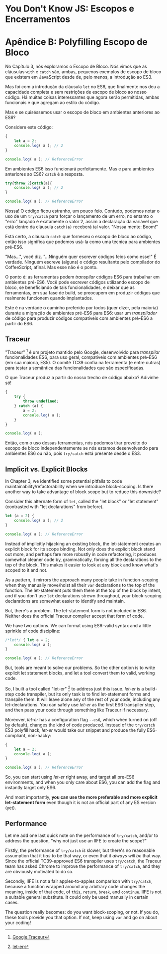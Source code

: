 # You Don't Know JS: Escopos e Encerramentos
# Apêndice B: Polyfilling Escopo de Bloco

No Capítulo 3, nós exploramos o Escopo de Bloco. Nós vimos que as cláusulas `with` e `catch` são, ambas, pequenos exemplos de escopo de bloco que existem em JavaScript desde de, pelo menos, a introdução ao ES3.

Mas foi com a introdução da cláusula `let` no ES6, que finalmente nos deu a capacidade completa e sem restrições de escopo de bloco ao nosso código. Há muitas coisas interessantes que agora serão permitidas, ambas funcionais e que agregam ao estilo do código.

Mas e se quiséssemos usar o escopo de bloco em ambientes anteriores ao ES6?

Considere este código:

```js
{
	let a = 2;
	console.log( a ); // 2
}

console.log( a ); // ReferenceError
```

Em ambientes ES6 isso funcionará perfeitamente. Mas e para ambientes anteriores ao ES6? `catch` é a resposta.

```js
try{throw 2}catch(a){
	console.log( a ); // 2
}

console.log( a ); // ReferenceError
```

Nossa! O código ficou estranho, um pouco feio. Contudo, podemos notar o uso de um `try/catch` para forçar o lançamento de um erro, no entanto o "erro" lançado é exatamente o valor 2, assim a declaração da variável que está dentro da cláusula `catch(a)` receberá tal valor. "Nossa mente: Boom!"

Está certo, a cláusula `catch` que forneceu o escopo de bloco ao código, então isso significa que podemos usá-la como uma técnica para ambientes pré-ES6.

"Mas...", você diz. "...Ninguém quer escrever códigos feios como esse!" É verdade. Ninguém escreve (alguns) o código resultante pelo compilador do CoffeeScript, afinal. Mas esse não é o ponto.

O ponto é: as ferramentas podem *transpilar* códigos ES6 para trabalhar em ambientes pré-ES6. Você pode escrever códigos utilizando escopo de bloco, se beneficiando de tais funcionalidades, e deixar que as ferramentas, em sua fase de build, se preocupem em produzir códigos que realmente funcionem quando implantados.

Este é na verdade o caminho preferido por todos (quer dizer, pela maioria) durante a migração de ambientes pré-ES6 para ES6: usar um *transpilador* de código para produzir códigos compatíveis com ambientes pré-ES6 a partir do ES6.

## Traceur

"Traceur" [^note-traceur] é um projeto mantido pelo Google, desenvolvido para *transpilar* funcionalidades ES6, para uso geral, compatíveis com ambientes pré-ES6 (em sua maioria, ES5). O comitê TC39 confia na ferramenta (e entre outras) para testar a semântica das funcionalidades que são especificadas.  

O que Traceur produz a partir do nosso trecho de código abaixo? Adivinhe só!

```js
{
	try {
		throw undefined;
	} catch (a) {
		a = 2;
		console.log( a );
	}
}

console.log( a );
```

Então, com o uso dessas ferramentas, nós podemos tirar proveito do escopo de bloco independentemente se nós estamos desenvolvendo para ambientes ES6 ou não, pois `try/catch` está presente desde o ES3. 

## Implicit vs. Explicit Blocks

In Chapter 3, we identified some potential pitfalls to code maintainability/refactorability when we introduce block-scoping. Is there another way to take advantage of block scope but to reduce this downside?

Consider this alternate form of `let`, called the "let block" or "let statement" (contrasted with "let declarations" from before).

```js
let (a = 2) {
	console.log( a ); // 2
}

console.log( a ); // ReferenceError
```

Instead of implicitly hijacking an existing block, the let-statement creates an explicit block for its scope binding. Not only does the explicit block stand out more, and perhaps fare more robustly in code refactoring, it produces somewhat cleaner code by, grammatically, forcing all the declarations to the top of the block. This makes it easier to look at any block and know what's scoped to it and not.

As a pattern, it mirrors the approach many people take in function-scoping when they manually move/hoist all their `var` declarations to the top of the function. The let-statement puts them there at the top of the block by intent, and if you don't use `let` declarations strewn throughout, your block-scoping declarations are somewhat easier to identify and maintain.

But, there's a problem. The let-statement form is not included in ES6. Neither does the official Traceur compiler accept that form of code.

We have two options. We can format using ES6-valid syntax and a little sprinkle of code discipline:

```js
/*let*/ { let a = 2;
	console.log( a );
}

console.log( a ); // ReferenceError
```

But, tools are meant to solve our problems. So the other option is to write explicit let statement blocks, and let a tool convert them to valid, working code.

So, I built a tool called "let-er" [^note-let_er] to address just this issue. *let-er* is a build-step code transpiler, but its only task is to find let-statement forms and transpile them. It will leave alone any of the rest of your code, including any let-declarations. You can safely use *let-er* as the first ES6 transpiler step, and then pass your code through something like Traceur if necessary.

Moreover, *let-er* has a configuration flag `--es6`, which when turned on (off by default), changes the kind of code produced. Instead of the `try/catch` ES3 polyfill hack, *let-er* would take our snippet and produce the fully ES6-compliant, non-hacky:

```js
{
	let a = 2;
	console.log( a );
}

console.log( a ); // ReferenceError
```

So, you can start using *let-er* right away, and target all pre-ES6 environments, and when you only care about ES6, you can add the flag and instantly target only ES6.

And most importantly, **you can use the more preferable and more explicit let-statement form** even though it is not an official part of any ES version (yet).

## Performance

Let me add one last quick note on the performance of `try/catch`, and/or to address the question, "why not just use an IIFE to create the scope?"

Firstly, the performance of `try/catch` *is* slower, but there's no reasonable assumption that it *has* to be that way, or even that it *always will be* that way. Since the official TC39-approved ES6 transpiler uses `try/catch`, the Traceur team has asked Chrome to improve the performance of `try/catch`, and they are obviously motivated to do so.

Secondly, IIFE is not a fair apples-to-apples comparison with `try/catch`, because a function wrapped around any arbitrary code changes the meaning, inside of that code, of `this`, `return`, `break`, and `continue`. IIFE is not a suitable general substitute. It could only be used manually in certain cases.

The question really becomes: do you want block-scoping, or not. If you do, these tools provide you that option. If not, keep using `var` and go on about your coding!

[^note-traceur]: [Google Traceur](http://traceur-compiler.googlecode.com/git/demo/repl.html)

[^note-let_er]: [let-er](https://github.com/getify/let-er)
